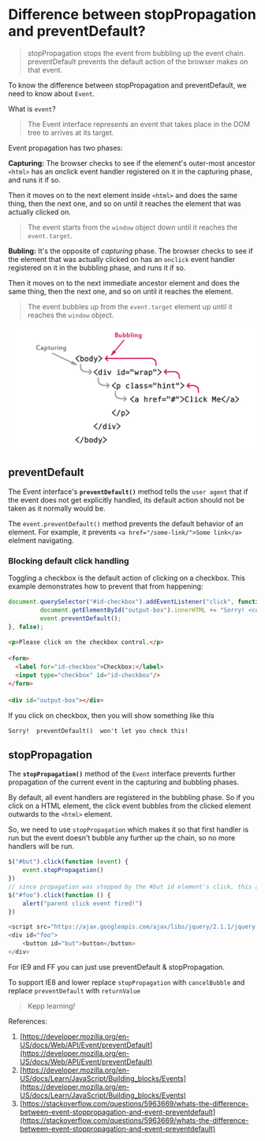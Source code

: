 
# Difference between stopPropagation and preventDefault?

  

> stopPropagation stops the event from bubbling up the event chain. preventDefault prevents the default action of the browser makes on that event.

  
To know the difference between stopPropagation and preventDefault, we need to know about `Event`.

  

What is `event`?

  

> The Event interface represents an event that takes place in the DOM tree to arrives at its target.

  
  

Event propagation has two phases:

  

**Capturing:** The browser checks to see if the element's outer-most ancestor `<html>` has an onclick event handler registered on it in the capturing phase, and runs it if so.

Then it moves on to the next element inside `<html>` and does the same thing, then the next one, and so on until it reaches the element that was actually clicked on.

> The event starts from the `window` object down until it reaches the `event.target`.

  
  

**Bubling:** It's the opposite of *capturing* phase. The browser checks to see if the element that was actually clicked on has an `onclick` event handler registered on it in the bubbling phase, and runs it if so.

Then it moves on to the next immediate ancestor element and does the same thing, then the next one, and so on until it reaches the <html> element.

>The event bubbles up from the `event.target` element up until it reaches the `window` object.

  

![event capturing and bubling](https://raw.githubusercontent.com/shafikshaon/learning-stack/master/images/event-propagation-illustration.png)

## preventDefault
The Event interface's **`preventDefault()`** method tells the `user agent`  that if the event does not get explicitly handled, its default action should not be taken as it normally would be.

The `event.preventDefault()` method prevents the default behavior of an element. For example, it prevents `<a href="/some-link/">Some link</a>` elelment navigating.

### Blocking default click handling

Toggling a checkbox is the default action of clicking on a checkbox. This example demonstrates how to prevent that from happening:

```js
document.querySelector("#id-checkbox").addEventListener("click", function(event) {
         document.getElementById("output-box").innerHTML += "Sorry! <code>preventDefault()</code> won't let you check this!<br>";
         event.preventDefault();
}, false);
```

```html
<p>Please click on the checkbox control.</p>

<form>
  <label for="id-checkbox">Checkbox:</label>
  <input type="checkbox" id="id-checkbox"/>
</form>

<div id="output-box"></div>
```

If you click on checkbox, then you will show something like this
```
Sorry!  preventDefault()  won't let you check this!
```

## stopPropagation
The **`stopPropagation()`** method of the `Event` interface prevents further propagation of the current event in the capturing and bubbling phases.

By default, all event handlers are registered in the bubbling phase. So if you click on a HTML element, the click event bubbles from the clicked element outwards to the `<html>` element.

So, we need to use `stopPropagation` which makes it so that first handler is run but the event doesn't bubble any further up the chain, so no more handlers will be run.

```js
$("#but").click(function (event) {
    event.stopPropagation()
})
// since propagation was stopped by the #but id element's click, this alert will never be seen!
$("#foo").click(function () {
    alert("parent click event fired!")
})
```

```js
<script src="https://ajax.googleapis.com/ajax/libs/jquery/2.1.1/jquery.min.js"></script>
<div id="foo">
    <button id="but">button</button>
</div>
```
For IE9 and FF you can just use preventDefault & stopPropagation.

To support IE8 and lower replace  `stopPropagation`  with  `cancelBubble`  and replace  `preventDefault`  with  `returnValue`


> Kepp learning!


References:
1. [https://developer.mozilla.org/en-US/docs/Web/API/Event/preventDefault](https://developer.mozilla.org/en-US/docs/Web/API/Event/preventDefault)
2. [https://developer.mozilla.org/en-US/docs/Learn/JavaScript/Building_blocks/Events](https://developer.mozilla.org/en-US/docs/Learn/JavaScript/Building_blocks/Events)
3. [https://stackoverflow.com/questions/5963669/whats-the-difference-between-event-stoppropagation-and-event-preventdefault](https://stackoverflow.com/questions/5963669/whats-the-difference-between-event-stoppropagation-and-event-preventdefault)